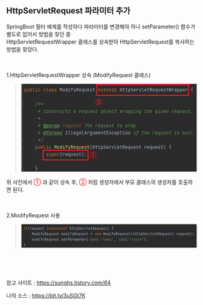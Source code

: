 ## HttpServletRequest 파라미터 추가
SpringBoot 필터 예제를 작성하다 파라미터를 변경해야 하나 setParameter() 함수가 별도로 없어서 방법을 찾던 중 <br/>
HttpServletRequestWrapper 클래스를 상속받아 HttpServletRequest를 복사하는 방법을 찾았다.
<br/><br/><br/>


1.HttpServletRequestWrapper 상속 (ModifyRequest 클래스)


> <img src="./img/img_20210512_1.png">

위 사진에서 <span style="color:red"> ① </span> 과 같이 상속 후,
<span style="color:red"> ② </span> 처럼 생성자에서 부모 클래스의 생성자를 호출하면 된다.
<br/><br/><br/>

2.ModifyRequest 사용
> <img src="./img/img_20210512_2.png">
<br/><br/><br/>

참고 사이트 : https://sunghs.tistory.com/64


나의 소스 : https://bit.ly/3uSGt7K
